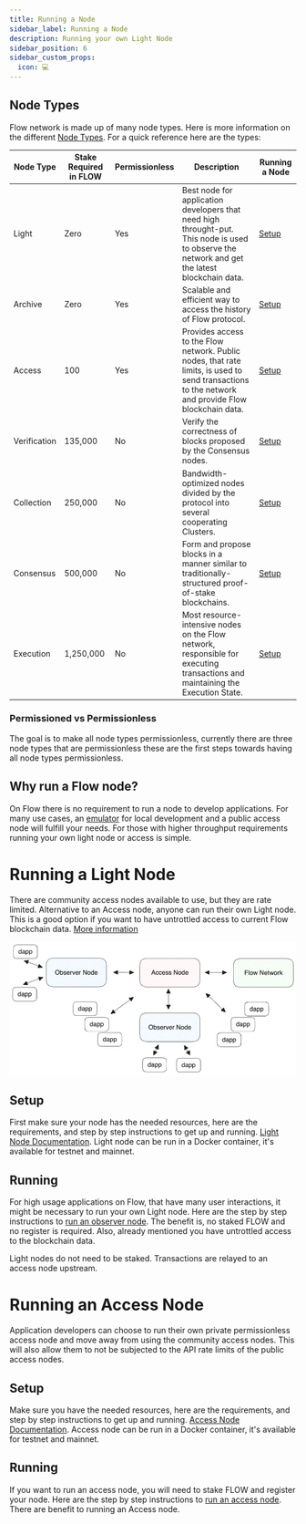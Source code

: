 ```yaml
---
title: Running a Node
sidebar_label: Running a Node
description: Running your own Light Node
sidebar_position: 6
sidebar_custom_props:
  icon: 💻
---
```


## Node Types
Flow network is made up of many node types. Here is more information on the different [Node Types](../node-ops/node-operation/node-roles.mdx#collection). For a quick reference here are the types:

| Node Type | Stake Required in FLOW | Permissionless| Description | Running a Node |
| --- | --- | --- | --- | -- |
| Light | Zero | Yes | Best node for application developers that need high throught-put. This node is used to observe the network and get the latest blockchain data. | [Setup](../node-ops/node-operation/observer-node.mdx) |
| Archive | Zero | Yes | Scalable and efficient way to access the history of Flow protocol. | [Setup](../node-ops/node-operation/node-setup.mdx) |
| Access | 100 | Yes | Provides access to the Flow network. Public nodes, that rate limits, is used to send transactions to the network and provide Flow blockchain data. | [Setup](../node-ops/node-operation/access-node-setup.md) |
| Verification | 135,000 | No | Verify the correctness of blocks proposed by the Consensus nodes. | [Setup](../node-ops/node-operation/node-setup.mdx) |
| Collection | 250,000 | No | Bandwidth-optimized nodes divided by the protocol into several cooperating Clusters. | [Setup](../node-ops/node-operation/node-setup.mdx) |
| Consensus | 500,000 | No | Form and propose blocks in a manner similar to traditionally-structured proof-of-stake blockchains. | [Setup](../node-ops/node-operation/node-setup.mdx) |
| Execution | 1,250,000 | No | Most resource-intensive nodes on the Flow network, responsible for executing transactions and maintaining the Execution State. | [Setup](../node-ops/node-operation/node-setup.mdx) |

### Permissioned vs Permissionless

The goal is to make all node types permissionless, currently there are three node types that are permissionless these are the first steps towards having all node types permissionless.


## Why run a Flow node?

On Flow there is no requirement to run a node to develop applications. For many use cases, an [emulator](../tools/toolchains/emulator) for local development and a public access node will fulfill your needs. For those with higher throughput requirements running your own light node or access is simple.

# Running a Light Node

There are community access nodes available to use, but they are rate limited. Alternative to an Access node, anyone can run their own Light node. This is a good option if you want to have untrottled access to current Flow blockchain data. [More information](../building-on-flow/run-and-secure/nodes/index.md#which-node-should-you-run)

![Light nodes](observer-node-arch.png)

## Setup

First make sure your node has the needed resources, here are the requirements, and step by step instructions to get up and running. [Light Node Documentation](../node-ops/node-operation/observer-node.mdx#running-an-observer-node). Light node can be run in a Docker container, it's available for testnet and mainnet. 

## Running

For high usage applications on Flow, that have many user interactions, it might be necessary to run your own Light node. Here are the step by step instructions to [run an observer node](../node-ops/node-operation/observer-node.mdx#steps-to-run-an-observer-node). The benefit is, no staked FLOW and no register is required. Also, already mentioned you have untrottled access to the blockchain data.


<Callout type="info">
Light nodes do not need to be staked. Transactions are relayed to an access node upstream.
</Callout>

# Running an Access Node

Application developers can choose to run their own private permissionless access node and move away from using the community access nodes. This will also allow them to not be subjected to the API rate limits of the public access nodes.

## Setup

Make sure you have the needed resources, here are the requirements, and step by step instructions to get up and running. [Access Node Documentation](../node-ops/node-operation/access-node-setup.md#limitations). Access node can be run in a Docker container, it's available for testnet and mainnet.

## Running

If you want to run an access node, you will need to stake FLOW and register your node. Here are the step by step instructions to [run an access node](../node-ops/node-operation/access-node-setup.md). There are benefit to running an Access node.
